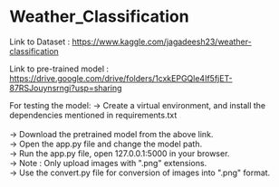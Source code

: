 # Weather_Classification


Link to Dataset : https://www.kaggle.com/jagadeesh23/weather-classification

Link to pre-trained model : https://drive.google.com/drive/folders/1cxkEPGQle4If5fjET-87RSJouynsrngi?usp=sharing

For testing the model:
 -> Create a virtual environment, and install the dependencies mentioned in requirements.txt   
 <br>
 -> Download the pretrained model from the above link.
 <br>
 -> Open the app.py file and change the model path.
 <br>
 -> Run the app.py file, open 127.0.0.1:5000 in your browser.
 <br>
 -> Note : Only upload images with ".png" extensions. 
 <br>
 -> Use the convert.py file for conversion of images into ".png" format.

